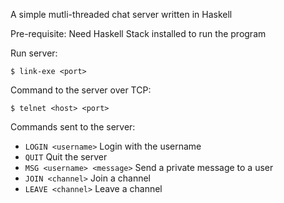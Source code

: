 A simple mutli-threaded chat server written in Haskell 

Pre-requisite: Need Haskell Stack installed to run the program

Run server:

```
$ link-exe <port>
```

Command to the server over TCP:

```
$ telnet <host> <port>
```


Commands sent to the server:

- `LOGIN <username>` Login with the username
- `QUIT` Quit the server
- `MSG <username> <message>` Send a private message to a user
- `JOIN <channel>` Join a channel
- `LEAVE <channel>` Leave a channel



